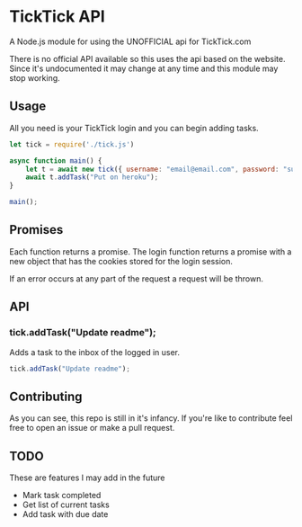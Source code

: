 # TickTick API

A Node.js module for using the UNOFFICIAL api for TickTick.com

There is no official API available so this uses the api based on the website. Since it's undocumented it may change at any time and this module may stop working.

## Usage

All you need is your TickTick login and you can begin adding tasks.

```javascript
let tick = require('./tick.js')

async function main() {
    let t = await new tick({ username: "email@email.com", password: "supersecurestuff" });
    await t.addTask("Put on heroku");
}

main();
```

## Promises

Each function returns a promise. The login function returns a promise with a new object that has the cookies stored for the login session.

If an error occurs at any part of the request a request will be thrown.

## API

### tick.addTask("Update readme");

Adds a task to the inbox of the logged in user.

```javascript
tick.addTask("Update readme");
```
## Contributing
As you can see, this repo is still in it's infancy. If you're like to contribute feel free to open an issue or make a pull request.

## TODO
These are features I may add in the future
* Mark task completed
* Get list of current tasks
* Add task with due date

